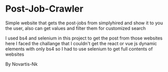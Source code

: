 # Post-Job-Crawler
Simple website that gets the post-jobs from simplyhired and show it to you the user, also can get values and filter them for customized search


I used bs4 and selenium in this project to get the post from those websites 
here I faced the challange that I couldn't get the react or vue js dynamic elements with only bs4 so I had to use selenium to get full contents of websites 

 
By Novartis-Nk
